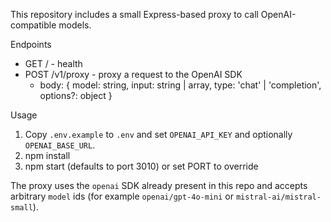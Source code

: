 This repository includes a small Express-based proxy to call OpenAI-compatible models.

Endpoints

- GET / - health
- POST /v1/proxy - proxy a request to the OpenAI SDK
  - body: { model: string, input: string | array, type: 'chat' | 'completion', options?: object }

Usage

1. Copy `.env.example` to `.env` and set `OPENAI_API_KEY` and optionally `OPENAI_BASE_URL`.
2. npm install
3. npm start (defaults to port 3010) or set PORT to override

The proxy uses the `openai` SDK already present in this repo and accepts arbitrary `model` ids (for example `openai/gpt-4o-mini` or `mistral-ai/mistral-small`).

